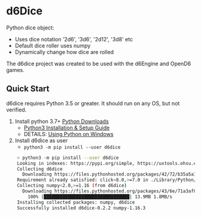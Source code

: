# d6Dice

Python dice object: 
  - Uses dice notation '2d6', '3d6', '2d12', '3d8' etc
  - Default dice roller uses numpy
  - Dynamically change how dice are rolled

The d6dice project was created to be used with the d6Engine and OpenD6 games. 

## Quick Start

d6dice requires Python 3.5 or greater. It should run on any OS, but not verified.

1. Install python 3.7+ [Python Downloads](https://www.python.org/downloads/)
    - [Python3 Installation & Setup Guide](https://realpython.com/installing-python/)
    - DETAILS: [Using Python on Windows](https://docs.python.org/3/using/windows.html)
2. Install d6dice as user
    - `python3 -m pip install --user d6dice`


```bash
    > python3 -m pip install --user d6dice
    Looking in indexes: https://pypi.org/simple, https://uxtools.ohsu.edu:6868/simple
    Collecting d6dice
      Downloading https://files.pythonhosted.org/packages/42/72/b35a5a1277e330b86f32c02d840789f5724f36a54c6c6220216fece7e1e2/d6dice-0.2.2-py3-none-any.whl
    Requirement already satisfied: click<8.0,>=7.0 in ./Library/Python/3.7/lib/python/site-packages (from d6dice) (7.0)
    Collecting numpy<2.0,>=1.16 (from d6dice)
      Downloading https://files.pythonhosted.org/packages/43/6e/71a3af8680a159a141fab5b4d19988111a09c02ffbfdeb42175cca0fa341/numpy-1.16.3-cp37-cp37m-macosx_10_6_intel.macosx_10_9_intel.macosx_10_9_x86_64.macosx_10_10_intel.macosx_10_10_x86_64.whl (13.9MB)
        100% |████████████████████████████████| 13.9MB 1.8MB/s
    Installing collected packages: numpy, d6dice
    Successfully installed d6dice-0.2.2 numpy-1.16.3
```
